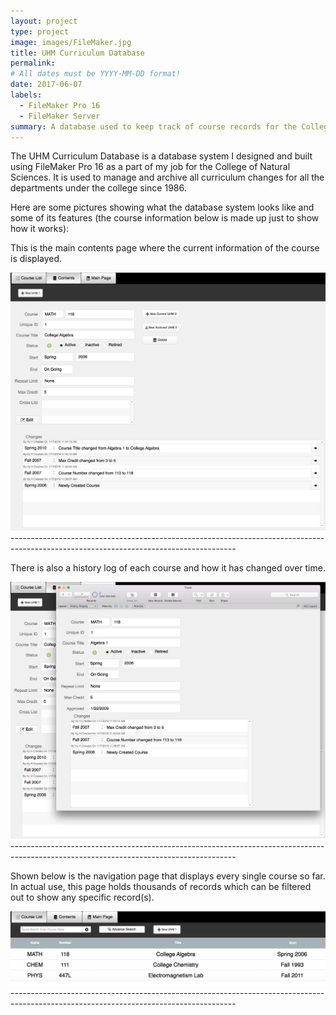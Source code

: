 ```yaml
---
layout: project
type: project
image: images/FileMaker.jpg
title: UHM Curriculum Database
permalink:
# All dates must be YYYY-MM-DD format!
date: 2017-06-07
labels:
  - FileMaker Pro 16
  - FileMaker Server
summary: A database used to keep track of course records for the College of Natural Sciences
---
```


The UHM Curriculum Database is a database system I designed and built using FileMaker Pro 16 as a part of my job for the College of Natural Sciences. It is used to manage and archive all curriculum changes for all the departments under the college since 1986. 

Here are some pictures showing what the database system looks like and some of its features (the course information below is made up just to show how it works):

This is the main contents page where the current information of the course is displayed.  

<img class="ui medium right floated rounded image" src="../images/UHMCoursePage.png">
--------------------------------------------------------------------------------------------------------------------------------------

There is also a history log of each course and how it has changed over time.

<img class="ui medium top floated rounded image" src="../images/UHMHistoryPage.png">
--------------------------------------------------------------------------------------------------------------------------------------

Shown below is the navigation page that displays every single course so far. In actual use, this page holds thousands of records which can be filtered out to show any specific record(s).

<img class="ui medium left floated rounded image" src="../images/UHMListPage.png">
--------------------------------------------------------------------------------------------------------------------------------------
